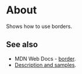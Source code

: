 # About

Shows how to use borders.

## See also

- MDN Web Docs - [border](https://developer.mozilla.org/en-US/docs/Web/CSS/border).
- [Description and samples](https://css-tricks.com/how-do-you-put-a-border-on-three-sides-of-an-element/).